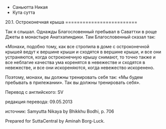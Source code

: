 









* Саньютта Никая
* Кута сутта


20\.1\. Остроконечная крыша
\=\=\=\=\=\=\=\=\=\=\=\=\=\=\=\=\=\=\=\=\=\=\=\=\=



Так я слышал\. Однажды Благословенный пребывал в Саваттхи в роще Джеты в монастыре Анатхапиндики\. Там Благословенный сказал так:


«Монахи, подобно тому, как все стропила в доме с остроконечной крышей ведут к вершине крыши и сходятся в вершине крыши, и все они устраняются, когда остроконечную крышу снимают, то точно также и все неблагие качества ума коренятся в невежестве и сходятся в невежестве, и все они искореняются, когда невежество искоренено\.


Поэтому, монахи, вы должны тренировать себя так: «Мы будем пребывать в прилежании»\. Так вы должны тренировать себя»\.



Перевод с английского: SV


редакция перевода: 09\.05\.2013


источник: Samyutta Nikaya by Bhikkhu Bodhi, p\. 706


Prepared for SuttaCentral by Aminah Borg\-Luck\.






